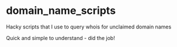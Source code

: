 # domain_name_scripts

Hacky scripts that I use to query whois for unclaimed domain names

Quick and simple to understand - did the job!
